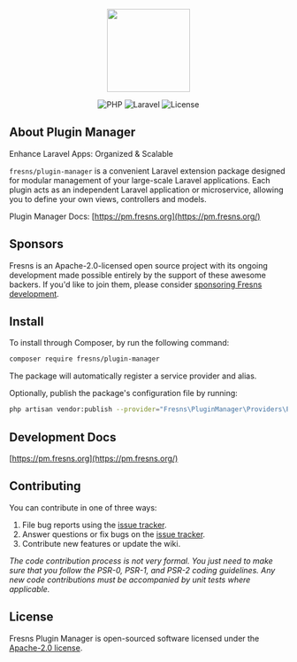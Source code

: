 <p align="center"><a href="https://pm.fresns.org" target="_blank"><img src="https://assets.fresns.com/images/icons/pm.png" width="150"></a></p>

<p align="center">
<img src="https://img.shields.io/badge/PHP-%5E8.0-blueviolet" alt="PHP">
<img src="https://img.shields.io/badge/Laravel-9.x%7C10.x%7C11.x-orange" alt="Laravel">
<img src="https://img.shields.io/badge/License-Apache--2.0-green" alt="License">
</p>

## About Plugin Manager

Enhance Laravel Apps: Organized & Scalable

`fresns/plugin-manager` is a convenient Laravel extension package designed for modular management of your large-scale Laravel applications. Each plugin acts as an independent Laravel application or microservice, allowing you to define your own views, controllers and models.

Plugin Manager Docs: [https://pm.fresns.org](https://pm.fresns.org/)

## Sponsors

Fresns is an Apache-2.0-licensed open source project with its ongoing development made possible entirely by the support of these awesome backers. If you'd like to join them, please consider [sponsoring Fresns development](https://github.com/sponsors/fresns).

## Install

To install through Composer, by run the following command:

```bash
composer require fresns/plugin-manager
```

The package will automatically register a service provider and alias.

Optionally, publish the package's configuration file by running:

```bash
php artisan vendor:publish --provider="Fresns\PluginManager\Providers\PluginServiceProvider"
```

## Development Docs

[https://pm.fresns.org](https://pm.fresns.org/)

## Contributing

You can contribute in one of three ways:

1. File bug reports using the [issue tracker](https://github.com/fresns/plugin-manager/issues).
2. Answer questions or fix bugs on the [issue tracker](https://github.com/fresns/plugin-manager/issues).
3. Contribute new features or update the wiki.

*The code contribution process is not very formal. You just need to make sure that you follow the PSR-0, PSR-1, and PSR-2 coding guidelines. Any new code contributions must be accompanied by unit tests where applicable.*

## License

Fresns Plugin Manager is open-sourced software licensed under the [Apache-2.0 license](https://github.com/fresns/plugin-manager/blob/main/LICENSE).
